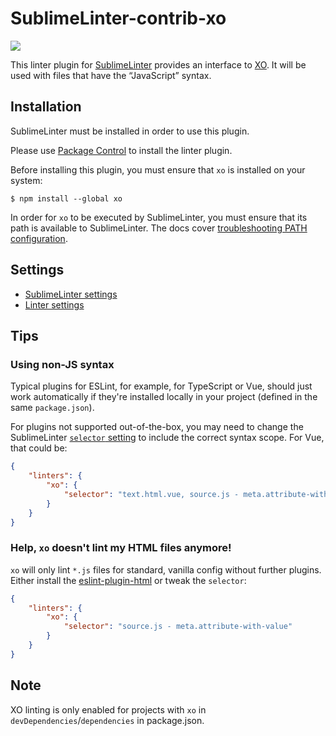 # SublimeLinter-contrib-xo

![](screenshot.png)

This linter plugin for [SublimeLinter](https://github.com/SublimeLinter/SublimeLinter) provides an interface to [XO](https://github.com/xojs/xo). It will be used with files that have the “JavaScript” syntax.

## Installation

SublimeLinter must be installed in order to use this plugin.

Please use [Package Control](https://packagecontrol.io) to install the linter plugin.

Before installing this plugin, you must ensure that `xo` is installed on your system:

```
$ npm install --global xo
```

In order for `xo` to be executed by SublimeLinter, you must ensure that its path is available to SublimeLinter. The docs cover [troubleshooting PATH configuration](https://sublimelinter.readthedocs.io/en/latest/troubleshooting.html#finding-a-linter-executable).

## Settings

- [SublimeLinter settings](https://sublimelinter.readthedocs.org/en/latest/settings.html)
- [Linter settings](https://sublimelinter.readthedocs.org/en/latest/linter_settings.html)

## Tips

### Using non-JS syntax

Typical plugins for ESLint, for example, for TypeScript or Vue, should just work automatically if they're installed locally in your project (defined in the same `package.json`).

For plugins not supported out-of-the-box, you may need to change the SublimeLinter [`selector` setting](http://www.sublimelinter.com/en/stable/linter_settings.html#selector) to include the correct syntax scope. For Vue, that could be:

```json
{
	"linters": {
		"xo": {
			"selector": "text.html.vue, source.js - meta.attribute-with-value"
		}
	}
}
```

### Help, `xo` doesn't lint my HTML files anymore!

`xo` will only lint `*.js` files for standard, vanilla config without further plugins. Either install the [eslint-plugin-html](https://github.com/BenoitZugmeyer/eslint-plugin-html) or tweak the `selector`:

```json
{
	"linters": {
		"xo": {
			"selector": "source.js - meta.attribute-with-value"
		}
	}
}
```

## Note

XO linting is only enabled for projects with `xo` in `devDependencies`/`dependencies` in package.json.
